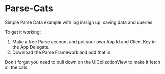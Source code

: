 Parse-Cats
==========

Simple Parse Data example with log in/sign up, saving data and queries

To get it working:

1. Make a free Parse account and put your own App Id and Client Key in the App Delegate.
2. Download the Parse Framework and add that in.

Don't forget you need to pull down on the UICollectionView to make it fetch all the cats.
